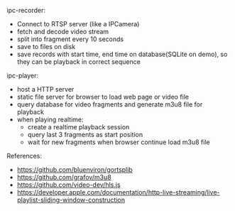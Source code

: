 ipc-recorder:

- Connect to RTSP server (like a IPCamera)
- fetch and decode video stream
- split into fragment every 10 seconds
- save to files on disk
- save records with start time, end time on database(SQLite on demo), so they can be playback in correct sequence

ipc-player:

- host a HTTP server
- static file server for browser to load web page or video file
- query database for video fragments and generate m3u8 file for playback
- when playing realtime:
    - create a realtime playback session
    - query last 3 fragments as start position
    - wait for new fragments when browser continue load m3u8 file

References:
- https://github.com/bluenviron/gortsplib
- https://github.com/grafov/m3u8
- https://github.com/video-dev/hls.js
- https://developer.apple.com/documentation/http-live-streaming/live-playlist-sliding-window-construction
